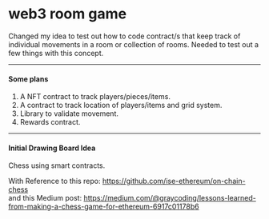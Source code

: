 # web3 room game

Changed my idea to test out how to code contract/s that keep track of individual movements in a room or collection of rooms. Needed to test out a few things with this concept.

---

#### Some plans

1. A NFT contract to track players/pieces/items.
2. A contract to track location of players/items and grid system.
3. Library to validate movement.
4. Rewards contract.


---
#### Initial Drawing Board Idea
Chess using smart contracts.

With Reference to this repo: https://github.com/ise-ethereum/on-chain-chess  
and this Medium post: https://medium.com/@graycoding/lessons-learned-from-making-a-chess-game-for-ethereum-6917c01178b6  

